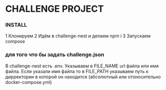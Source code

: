 CHALLENGE PROJECT
=============================================

### INSTALL 

1 Клонируем
2 Идём в challenge-nest и делаем npm i
3 Запускаем compose

### для того что бы задать challenge.json 
В challenge-nest есть .env. Указываем в FILE_NAME url файла или имя файла. Если указали имя файла то в FILE_PATH указываем путь к дирректории в которой он находится (абсолютный или отоносительно docker-compose.yml)